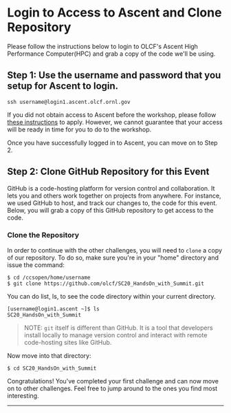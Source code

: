 # Login to Access to Ascent and Clone Repository

Please follow the instructions below to login to OLCF's Ascent High Performance Computer(HPC) and grab a copy of the code we'll be using.


## Step 1: Use the username and password that you setup for Ascent to login. 

```
ssh username@login1.ascent.olcf.ornl.gov
```

If you did not obtain access to Ascent before the workshop, please follow [these instructions](https://docs.olcf.ornl.gov/systems/summit_user_guide.html#obtaining-access-to-ascent) to apply. However, we cannot guarantee that your access will be ready in time for you to do to the workshop. 


Once you have successfully logged in to Ascent, you can move on to Step 2.

## Step 2: Clone GitHub Repository for this Event

GitHub is a code-hosting platform for version control and collaboration. It lets you and others work together on projects from anywhere. For instance, we used GitHub to host, and track our changes to, the code for this event. Below, you will grab a copy of this GitHub repository to get access to the code.

### Clone the Repository

In order to continue with the other challenges, you will need to `clone` a copy of our repository. To do so, make sure you're in your "home" directory and issue the command:

```
$ cd /ccsopen/home/username
$ git clone https://github.com/olcf/SC20_HandsOn_with_Summit.git
```
You can do list, ls, to see the code directory within your current directory. 

```
[username@login1.ascent ~]$ ls
SC20_HandsOn_with_Summit
```

> NOTE: `git` itself is different than GitHub. It is a tool that developers install locally to manage version control and interact with remote code-hosting sites like GitHub.

Now move into that directory:

```
$ cd SC20_HandsOn_with_Summit

```

Congratulations! You've completed your first challenge and can now move on to other challenges. Feel free to jump around to the ones you find most interesting.

<hr>
